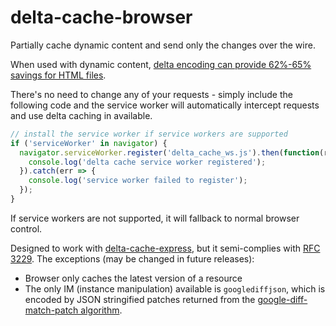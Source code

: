 # delta-cache-browser

Partially cache dynamic content and send only the changes over the wire.

When used with dynamic content, [delta encoding can provide 62%-65% savings for HTML files](http://www.webreference.com/internet/software/servers/http/deltaencoding/intro/printversion.html).

There's no need to change any of your requests - simply include the following code and the service worker will automatically intercept requests and use delta caching in available.

```javascript
// install the service worker if service workers are supported
if ('serviceWorker' in navigator) {
  navigator.serviceWorker.register('delta_cache_ws.js').then(function(registration) {
    console.log('delta cache service worker registered');
  }).catch(err => {
    console.log('service worker failed to register');
  });
}
```

If service workers are not supported, it will fallback to normal browser control.

Designed to work with [delta-cache-express](https://github.com/wmsmacdonald/delta-cache-express), but it semi-complies with [RFC 3229](https://tools.ietf.org/html/rfc3229). The exceptions (may be changed in future releases):
* Browser only caches the latest version of a resource
* The only IM (instance manipulation) available is `googlediffjson`, which is encoded by JSON stringified patches returned from the [google-diff-match-patch algorithm](https://code.google.com/p/google-diff-match-patch/wiki/API).
